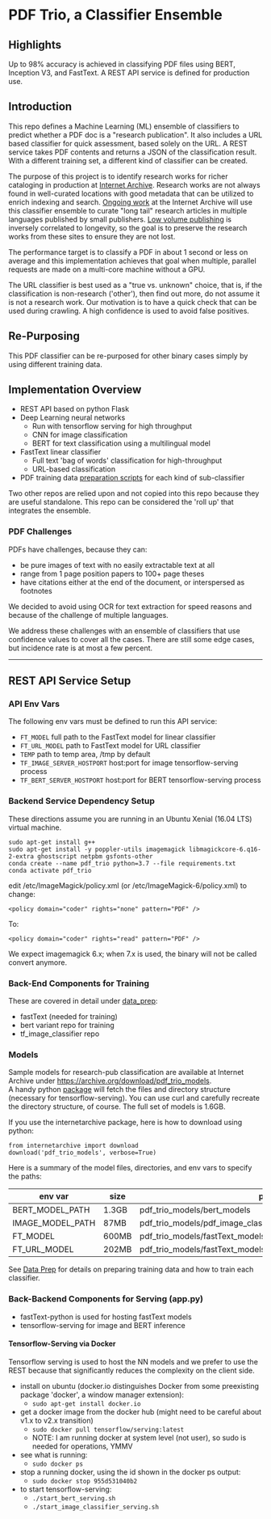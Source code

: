 #                  PDF Trio, a Classifier Ensemble

##          Highlights
Up to 98% accuracy is achieved in classifying PDF files using BERT, Inception V3, and FastText. 
A REST API service is defined for production use. 

##          Introduction
This repo defines a Machine Learning (ML) ensemble of classifiers to predict whether a PDF doc is a 
"research publication". It also includes a URL based classifier for quick assessment, based solely on 
the URL. 
A REST service takes PDF contents and returns a JSON of the classification result. 
With a different training set, a different kind of classifier can be created. 

The purpose of this project is to identify research works for richer cataloging in production 
at [Internet Archive](https://archive.org). Research 
works are not always found in well-curated locations with good metadata that can be utilized 
to enrich indexing and search. [Ongoing work](https://blog.dshr.org/2015/04/preserving-long-form-digital-humanities.html) 
at the Internet Archive will use this classifier ensemble
to curate "long tail" research articles in multiple languages published by small publishers. 
[Low volume publishing](https://blog.dshr.org/2017/01/the-long-tail-of-non-english-science.html) is 
inversely correlated to longevity, so the goal is to preserve the research
works from these sites to ensure they are not lost.  

The performance target is to classify a PDF in about 1 second or less on average and this 
implementation achieves that goal when multiple, parallel requests are made on a 
multi-core machine without a GPU. 

The URL classifier is best used as a "true vs. unknown" choice, that is, if the classification is 
non-research ('other'), then find out more, do not assume it is not a research work. 
Our motivation is to have a quick check that can be used
during crawling. A high confidence is used to avoid false positives. 

##          Re-Purposing
This PDF classifier can be re-purposed for other binary cases simply by using different training data.  

##           Implementation Overview

* REST API based on python Flask
* Deep Learning neural networks 
  * Run with tensorflow serving for high throughput
  * CNN for image classification
  * BERT for text classification using a multilingual model
* FastText linear classifier
  * Full text 'bag of words' classification for high-throughput
  * URL-based classification
* PDF training data [preparation scripts](data_prep/README.md) for each kind of sub-classifier

Two other repos are relied upon and not copied into this repo because they are useful standalone. This repo 
can be considered the 'roll up' that integrates the ensemble.  

### PDF Challenges

PDFs have challenges, because they can: 
* be pure images of text with no easily extractable text at all 
* range from 1 page position papers to 100+ page theses
* have citations either at the end of the document, or interspersed as footnotes 

We decided to avoid using OCR for text extraction for speed reasons and because of the challenge of multiple languages.  

We address these challenges with an ensemble of classifiers that use confidence values
to cover all the cases. There are still some edge cases, but incidence rate is at most a few percent.


---

##                           REST API Service Setup 

### API Env Vars

The following env vars must be defined to run this API service:

- `FT_MODEL` full path to the FastText model for linear classifier
- `FT_URL_MODEL` path to FastText model for URL classifier
- `TEMP` path to temp area, /tmp by default
- `TF_IMAGE_SERVER_HOSTPORT` host:port for image tensorflow-serving process
- `TF_BERT_SERVER_HOSTPORT` host:port for BERT tensorflow-serving process

### Backend Service Dependency Setup

These directions assume you are running in an Ubuntu Xenial (16.04 LTS) virtual machine.

```
sudo apt-get install g++
sudo apt-get install -y poppler-utils imagemagick libmagickcore-6.q16-2-extra ghostscript netpbm gsfonts-other
conda create --name pdf_trio python=3.7 --file requirements.txt
conda activate pdf_trio
```
edit /etc/ImageMagick/policy.xml (or /etc/ImageMagick-6/policy.xml) to change: 
```
<policy domain="coder" rights="none" pattern="PDF" />
```
To: 
```
<policy domain="coder" rights="read" pattern="PDF" />
```

We expect imagemagick 6.x; when 7.x is used, the binary will not be called convert anymore.

### Back-End Components for Training
These are covered in detail under [data_prep](data_prep/README.md):
- fastText (needed for training)
- bert variant repo for training
- tf_image_classifier repo

### Models
Sample models for research-pub classification are available at Internet Archive under 
https://archive.org/download/pdf_trio_models.  
A handy python [package](https://archive.org/services/docs/api/internetarchive/quickstart.html#downloading) will 
fetch the files and directory structure (necessary for tensorflow-serving).
You can use curl and carefully recreate the directory structure, of course. The full set of models
is 1.6GB.

If you use the internetarchive package, here is how to download using python:
```
from internetarchive import download
download('pdf_trio_models', verbose=True)
```
Here is a summary of the model files, directories, and env vars to specify the paths:

| env var | size | path | Used By |
| ------- | ---- | ------- | ------- |
| BERT_MODEL_PATH | 1.3GB | pdf_trio_models/bert_models | start_bert_serving.sh |
| IMAGE_MODEL_PATH | 87MB | pdf_trio_models/pdf_image_classifier_model | start_image_classifier_serving.sh |
| FT_MODEL          | 600MB | pdf_trio_models/fastText_models/dataset20000_20190818.bin | start_api_service.sh |
| FT_URL_MODEL      | 202MB | pdf_trio_models/fastText_models/url_dataset20000_20190817.bin | start_api_service.sh |


See [Data Prep](data_prep/README.md) for details on preparing training data and how to train each classifier.

### Back-Backend Components for Serving (app.py)

- fastText-python is used for hosting fastText models
- tensorflow-serving for image and BERT inference

#### Tensorflow-Serving via Docker

Tensorflow serving is used to host the NN models and we prefer to use the REST because that significantly 
reduces the complexity on the client side.  

- install on ubuntu (docker.io distinguishes Docker from some preexisting package 'docker', a window manager extension):
  - `sudo apt-get install docker.io`
- get a docker image from the docker hub  (might need to be careful about v1.x to v2.x transition)
  - `sudo docker pull tensorflow/serving:latest`
  - NOTE: I am running docker at system level (not user), so sudo is needed for operations, YMMV
- see what is running:
  - `sudo docker ps`
- stop a running docker, using the id shown in the docker ps output:
  - `sudo docker stop 955d531040b2`
- to start tensorflow-serving:
  - `./start_bert_serving.sh`
  - `./start_image_classifier_serving.sh`
